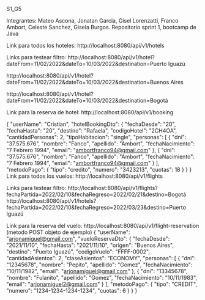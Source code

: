S1_G5


Integrantes: Mateo Ascona, Jonatan Garcia, Gisel Lorenzatti, Franco Ambort, Celeste Sanchez, Gisela Burgos.
Repositorio sprint 1, bootcamp de Java

Link para todos los hoteles: http://localhost:8080/api/v1/hotels

Links para testear filtro: http://localhost:8080/api/v1/hotel?dateFrom=11/02/2022&dateTo=10/03/2022&destination=Puerto Iguazú

http://localhost:8080/api/v1/hotel?dateFrom=11/02/2022&dateTo=10/03/2022&destination=Buenos Aires

http://localhost:8080/api/v1/hotel?dateFrom=11/02/2022&dateTo=10/03/2022&destination=Bogotá

Link para la reserva de hotel: http://localhost:8080/api/v1/booking

{
    "userName": "Cristian",
    "hotelBookingDto":
        {
            "fechaDesde": "20",
            "fechaHasta": "20",
            "destino": "Rafaela",
            "codigoHotel": "2CH4OA",
            "cantidadPersonas": 2,
            "tipoHabitacion": "single",
            "personas": [
                {
                    "dni": "37.575.676",
                    "nombre": "Fanco",
                    "apellido": "Ambort",
                    "fechaNacimiento": "7 Febrero 1994",
                    "email": "ambortfranco94@gmail.com"
                },
                {
                    "dni": "37.575.676",
                    "nombre": "Fanco",
                    "apellido": "Ambort",
                    "fechaNacimiento": "7 Febrero 1994",
                    "email": "ambortfranco94@gmail.com"
                }
            ],
            "metodoPago": {
                "tipo": "credito",
                "numero": "3423213",
                "cuotas": 18
            } 
        }
}
Link para todos los vuelos: http://localhost:8080/api/v1/flights

Links para testear filtro: http://localhost:8080/api/v1/flights?fechaPartida=2022/02/10&fechaRegreso=2022/02/21&destino=Bogotá
                           http://localhost:8080/api/v1/hotels?fechaPartida=2022/02/10&fechaRegreso=2022/03/23&destino=Puerto Iguazú

Link para la reserva del vuelo: http://localhost:8080/api/v1/flight-reservation
(metodo POST objeto de ejemplo)
{
    "userName": "arjonamiguel@gmail.com",
    "vueloReservaDto": {
        "fechaDesde": "2021/11/10",
        "fechaHasta": "2021/11/10",
        "origen": "Buenos Aires",
        "destino": "Puerto Iguazú",
        "codigoVuelo": "FFFF-0002",
        "cantidadAsientos": 2,
        "claseAsientos": "ECONOMY",
        "personas": [
            {
                "dni": "12345678",
                "nombre": "Pepito",
                "apellido": "Gomez",
                "fechaNacimiento": "10/11/1982",
                "email": "arjonamiguel@gmail.com"
            },
            {
                "dni": "13345678",
                "nombre": "Fulanito",
                "apellido": "Gomez",
                "fechaNacimiento": "10/11/1983",
                "email": "arjonamiguel2@gmail.com"
            }
        ],
        "metodoPago": {
            "tipo": "CREDIT",
            "numero": "1234-1234-1234-1234",
            "cuotas": 6
        }
    }
}


